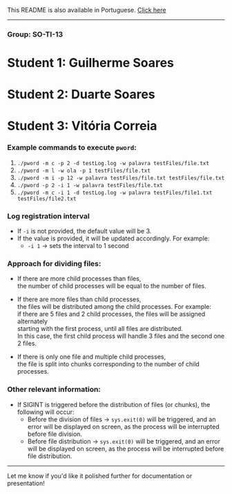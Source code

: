 
This README is also available in Portuguese. [Click here](README-PT.md)

---

### Group: SO-TI-13  
# Student 1: Guilherme Soares  
# Student 2: Duarte Soares  
# Student 3: Vitória Correia  

### Example commands to execute `pword`:
1) `./pword -m c -p 2 -d testLog.log -w palavra testFiles/file.txt`  
2) `./pword -m l -w ola -p 1 testFiles/file.txt`  
3) `./pword -m i -p 12 -w palavra testFiles/file.txt testFiles/file.txt`  
4) `./pword -p 2 -i 1 -w palavra testFiles/file.txt`  
5) `./pword -m c -i 1 -d testLog.log -w palavra testFiles/file1.txt testFiles/file2.txt`

### Log registration interval  
- If `-i` is not provided, the default value will be 3.  
- If the value is provided, it will be updated accordingly. For example:  
  - `-i 1` -> sets the interval to 1 second

### Approach for dividing files:
- If there are more child processes than files,  
  the number of child processes will be equal to the number of files.

- If there are more files than child processes,  
  the files will be distributed among the child processes. For example:  
  if there are 5 files and 2 child processes, the files will be assigned alternately  
  starting with the first process, until all files are distributed.  
  In this case, the first child process will handle 3 files and the second one 2 files.

- If there is only one file and multiple child processes,  
  the file is split into chunks corresponding to the number of child processes.

### Other relevant information:
- If SIGINT is triggered before the distribution of files (or chunks), the following will occur:  
  - Before the division of files -> `sys.exit(0)` will be triggered, and an error will be displayed on screen, as the process will be interrupted before file division.  
  - Before file distribution -> `sys.exit(0)` will be triggered, and an error will be displayed on screen, as the process will be interrupted before file distribution.

--- 

Let me know if you'd like it polished further for documentation or presentation!
